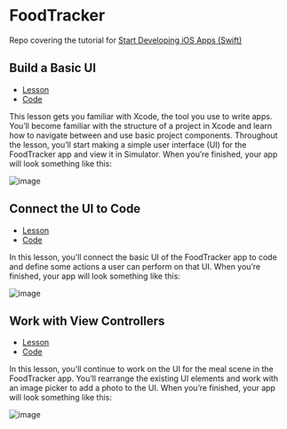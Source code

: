 # FoodTracker

Repo covering the tutorial for [Start Developing iOS Apps (Swift)](
https://developer.apple.com/library/ios/referencelibrary/GettingStarted/DevelopiOSAppsSwift/)


## Build a Basic UI
* [Lesson](https://developer.apple.com/library/ios/referencelibrary/GettingStarted/DevelopiOSAppsSwift/Lesson2.html#//apple_ref/doc/uid/TP40015214-CH5-SW1)
* [Code](https://github.com/Trii/IOS-FoodTracker/pull/1/files)

This lesson gets you familiar with Xcode, the tool you use to write apps. You’ll become familiar with the structure of a project in Xcode and learn how to navigate between and use basic project components. Throughout the lesson, you’ll start making a simple user interface (UI) for the FoodTracker app and view it in Simulator. When you’re finished, your app will look something like this:

![image](https://developer.apple.com/library/ios/referencelibrary/GettingStarted/DevelopiOSAppsSwift/Art/2_sim_finalUI_2x.png)

## Connect the UI to Code
* [Lesson](https://developer.apple.com/library/ios/referencelibrary/GettingStarted/DevelopiOSAppsSwift/Lesson3.html#//apple_ref/doc/uid/TP40015214-CH22-SW1)
* [Code](https://github.com/Trii/IOS-FoodTracker/pull/2/files)

In this lesson, you’ll connect the basic UI of the FoodTracker app to code and define some actions a user can perform on that UI. When you’re finished, your app will look something like this:

![image](https://developer.apple.com/library/ios/referencelibrary/GettingStarted/DevelopiOSAppsSwift/Art/3_sim_finalUI_2x.png)

## Work with View Controllers

* [Lesson](https://developer.apple.com/library/ios/referencelibrary/GettingStarted/DevelopiOSAppsSwift/Lesson4.html#//apple_ref/doc/uid/TP40015214-CH6-SW1)
* [Code](https://github.com/Trii/IOS-FoodTracker/pull/3/files)

In this lesson, you’ll continue to work on the UI for the meal scene in the FoodTracker app. You’ll rearrange the existing UI elements and work with an image picker to add a photo to the UI. When you’re finished, your app will look something like this:

![image](https://developer.apple.com/library/ios/referencelibrary/GettingStarted/DevelopiOSAppsSwift/Art/4_sim_finalUI_2x.png)

